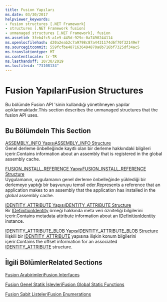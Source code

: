 ```yaml
---
title: Fusion Yapıları
ms.date: 03/30/2017
helpviewer_keywords:
- fusion structures [.NET Framework]
- structures [.NET Framework fusion]
- unmanaged structures [.NET Framework], fusion
ms.assetid: 3feb4fc5-a1e9-445d-929c-0a7490244114
ms.openlocfilehash: d20a2eab2c7a9798c87a4431174d6f70f32149e7
ms.sourcegitcommit: 559fcfbe4871636494870a8b716bf7325df34ac5
ms.translationtype: MT
ms.contentlocale: tr-TR
ms.lasthandoff: 10/30/2019
ms.locfileid: "73108134"
---
```

# <a name="fusion-structures"></a><span data-ttu-id="9de18-102">Fusion Yapıları</span><span class="sxs-lookup"><span data-stu-id="9de18-102">Fusion Structures</span></span>
<span data-ttu-id="9de18-103">Bu bölümde Fusion API 'sinin kullandığı yönetilmeyen yapılar açıklanmaktadır.</span><span class="sxs-lookup"><span data-stu-id="9de18-103">This section describes the unmanaged structures that the fusion API uses.</span></span>  
  
## <a name="in-this-section"></a><span data-ttu-id="9de18-104">Bu Bölümde</span><span class="sxs-lookup"><span data-stu-id="9de18-104">In This Section</span></span>  
 [<span data-ttu-id="9de18-105">ASSEMBLY_INFO Yapısı</span><span class="sxs-lookup"><span data-stu-id="9de18-105">ASSEMBLY_INFO Structure</span></span>](assembly-info-structure.md)  
 <span data-ttu-id="9de18-106">Genel derleme önbelleğinde kayıtlı olan bir derleme hakkındaki bilgileri içerir.</span><span class="sxs-lookup"><span data-stu-id="9de18-106">Contains information about an assembly that is registered in the global assembly cache.</span></span>  
  
 [<span data-ttu-id="9de18-107">FUSION_INSTALL_REFERENCE Yapısı</span><span class="sxs-lookup"><span data-stu-id="9de18-107">FUSION_INSTALL_REFERENCE Structure</span></span>](fusion-install-reference-structure.md)  
 <span data-ttu-id="9de18-108">Uygulamanın, uygulamanın genel derleme önbelleğinde yüklediği bir derlemeye yaptığı bir başvuruyu temsil eder.</span><span class="sxs-lookup"><span data-stu-id="9de18-108">Represents a reference that an application makes to an assembly that the application has installed in the global assembly cache.</span></span>  
  
 [<span data-ttu-id="9de18-109">IDENTITY_ATTRIBUTE Yapısı</span><span class="sxs-lookup"><span data-stu-id="9de18-109">IDENTITY_ATTRIBUTE Structure</span></span>](identity-attribute-structure.md)  
 <span data-ttu-id="9de18-110">Bir [IDefinitionIdentity](idefinitionidentity-interface.md) örneği hakkında meta veri özniteliği bilgilerini içerir.</span><span class="sxs-lookup"><span data-stu-id="9de18-110">Contains metadata attribute information about an [IDefinitionIdentity](idefinitionidentity-interface.md) instance.</span></span>  
  
 [<span data-ttu-id="9de18-111">IDENTITY_ATTRIBUTE_BLOB Yapısı</span><span class="sxs-lookup"><span data-stu-id="9de18-111">IDENTITY_ATTRIBUTE_BLOB Structure</span></span>](identity-attribute-blob-structure.md)  
 <span data-ttu-id="9de18-112">İlişkili bir [IDENTITY_ATTRIBUTE](identity-attribute-structure.md) yapısına ilişkin konum bilgilerini içerir.</span><span class="sxs-lookup"><span data-stu-id="9de18-112">Contains the offset information for an associated [IDENTITY_ATTRIBUTE](identity-attribute-structure.md) structure.</span></span>  
  
## <a name="related-sections"></a><span data-ttu-id="9de18-113">İlgili Bölümler</span><span class="sxs-lookup"><span data-stu-id="9de18-113">Related Sections</span></span>  
 [<span data-ttu-id="9de18-114">Fusion Arabirimleri</span><span class="sxs-lookup"><span data-stu-id="9de18-114">Fusion Interfaces</span></span>](fusion-interfaces.md)  
  
 [<span data-ttu-id="9de18-115">Fusion Genel Statik İşlevleri</span><span class="sxs-lookup"><span data-stu-id="9de18-115">Fusion Global Static Functions</span></span>](fusion-global-static-functions.md)  
  
 [<span data-ttu-id="9de18-116">Fusion Sabit Listeleri</span><span class="sxs-lookup"><span data-stu-id="9de18-116">Fusion Enumerations</span></span>](fusion-enumerations.md)
